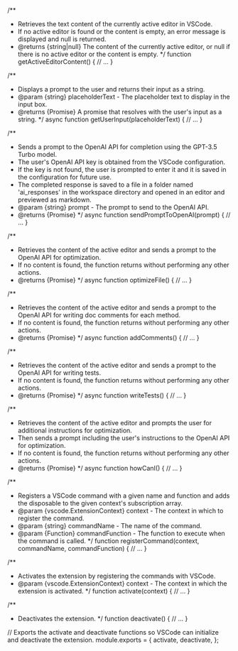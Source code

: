 /**
 * Retrieves the text content of the currently active editor in VSCode.
 * If no active editor is found or the content is empty, an error message is displayed and null is returned.
 * @returns {string|null} The content of the currently active editor, or null if there is no active editor or the content is empty.
 */
function getActiveEditorContent() {
    // ...
}

/**
 * Displays a prompt to the user and returns their input as a string.
 * @param {string} placeholderText - The placeholder text to display in the input box.
 * @returns {Promise<string>} A promise that resolves with the user's input as a string.
 */
async function getUserInput(placeholderText) {
    // ...
}

/**
 * Sends a prompt to the OpenAI API for completion using the GPT-3.5 Turbo model.
 * The user's OpenAI API key is obtained from the VSCode configuration.
 * If the key is not found, the user is prompted to enter it and it is saved in the configuration for future use.
 * The completed response is saved to a file in a folder named 'ai_responses' in the workspace directory and opened in an editor and previewed as markdown.
 * @param {string} prompt - The prompt to send to the OpenAI API.
 * @returns {Promise<void>}
 */
async function sendPromptToOpenAI(prompt) {
    // ...
}

/**
 * Retrieves the content of the active editor and sends a prompt to the OpenAI API for optimization.
 * If no content is found, the function returns without performing any other actions.
 * @returns {Promise<void>}
 */
async function optimizeFile() {
    // ...
}

/**
 * Retrieves the content of the active editor and sends a prompt to the OpenAI API for writing doc comments for each method.
 * If no content is found, the function returns without performing any other actions.
 * @returns {Promise<void>}
 */
async function addComments() {
    // ...
}

/**
 * Retrieves the content of the active editor and sends a prompt to the OpenAI API for writing tests.
 * If no content is found, the function returns without performing any other actions.
 * @returns {Promise<void>}
 */
async function writeTests() {
    // ...
}

/**
 * Retrieves the content of the active editor and prompts the user for additional instructions for optimization.
 * Then sends a prompt including the user's instructions to the OpenAI API for optimization.
 * If no content is found, the function returns without performing any other actions.
 * @returns {Promise<void>}
 */
async function howCanI() {
    // ...
}

/**
 * Registers a VSCode command with a given name and function and adds the disposable to the given context's subscription array.
 * @param {vscode.ExtensionContext} context - The context in which to register the command.
 * @param {string} commandName - The name of the command.
 * @param {Function} commandFunction - The function to execute when the command is called.
 */
function registerCommand(context, commandName, commandFunction) {
    // ...
}

/**
 * Activates the extension by registering the commands with VSCode.
 * @param {vscode.ExtensionContext} context - The context in which the extension is activated.
 */
function activate(context) {
    // ...
}

/**
 * Deactivates the extension.
 */
function deactivate() {
    // ...
}

// Exports the activate and deactivate functions so VSCode can initialize and deactivate the extension.
module.exports = {
    activate,
    deactivate,
};